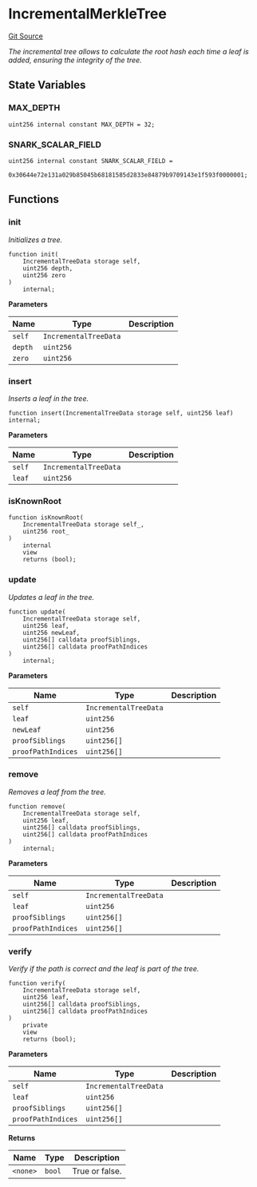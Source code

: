 # IncrementalMerkleTree
[Git Source](https://github.com/ContractLabs/foundry-bountykinds-contract/blob/67e6855d3beabdf242cc0b51d9e53b087a5235b9/src/oz-custom/libraries/structs/IncrementalMerkleTree.sol)

*The incremental tree allows to calculate the root hash each time a leaf
is added, ensuring
the integrity of the tree.*


## State Variables
### MAX_DEPTH

```solidity
uint256 internal constant MAX_DEPTH = 32;
```


### SNARK_SCALAR_FIELD

```solidity
uint256 internal constant SNARK_SCALAR_FIELD =
    0x30644e72e131a029b85045b68181585d2833e84879b9709143e1f593f0000001;
```


## Functions
### init

*Initializes a tree.*


```solidity
function init(
    IncrementalTreeData storage self,
    uint256 depth,
    uint256 zero
)
    internal;
```
**Parameters**

|Name|Type|Description|
|----|----|-----------|
|`self`|`IncrementalTreeData`||
|`depth`|`uint256`||
|`zero`|`uint256`||


### insert

*Inserts a leaf in the tree.*


```solidity
function insert(IncrementalTreeData storage self, uint256 leaf) internal;
```
**Parameters**

|Name|Type|Description|
|----|----|-----------|
|`self`|`IncrementalTreeData`||
|`leaf`|`uint256`||


### isKnownRoot


```solidity
function isKnownRoot(
    IncrementalTreeData storage self_,
    uint256 root_
)
    internal
    view
    returns (bool);
```

### update

*Updates a leaf in the tree.*


```solidity
function update(
    IncrementalTreeData storage self,
    uint256 leaf,
    uint256 newLeaf,
    uint256[] calldata proofSiblings,
    uint256[] calldata proofPathIndices
)
    internal;
```
**Parameters**

|Name|Type|Description|
|----|----|-----------|
|`self`|`IncrementalTreeData`||
|`leaf`|`uint256`||
|`newLeaf`|`uint256`||
|`proofSiblings`|`uint256[]`||
|`proofPathIndices`|`uint256[]`||


### remove

*Removes a leaf from the tree.*


```solidity
function remove(
    IncrementalTreeData storage self,
    uint256 leaf,
    uint256[] calldata proofSiblings,
    uint256[] calldata proofPathIndices
)
    internal;
```
**Parameters**

|Name|Type|Description|
|----|----|-----------|
|`self`|`IncrementalTreeData`||
|`leaf`|`uint256`||
|`proofSiblings`|`uint256[]`||
|`proofPathIndices`|`uint256[]`||


### verify

*Verify if the path is correct and the leaf is part of the tree.*


```solidity
function verify(
    IncrementalTreeData storage self,
    uint256 leaf,
    uint256[] calldata proofSiblings,
    uint256[] calldata proofPathIndices
)
    private
    view
    returns (bool);
```
**Parameters**

|Name|Type|Description|
|----|----|-----------|
|`self`|`IncrementalTreeData`||
|`leaf`|`uint256`||
|`proofSiblings`|`uint256[]`||
|`proofPathIndices`|`uint256[]`||

**Returns**

|Name|Type|Description|
|----|----|-----------|
|`<none>`|`bool`|True or false.|


